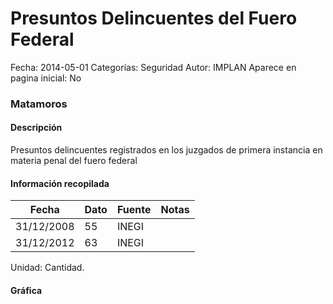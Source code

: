 Presuntos Delincuentes del Fuero Federal
=====

Fecha: 2014-05-01
Categorías: Seguridad
Autor: IMPLAN
Aparece en pagina inicial: No

### Matamoros

#### Descripción

Presuntos delincuentes registrados en los juzgados de primera instancia en materia penal del fuero federal

#### Información recopilada

<table class="table table-hover table-bordered matriz">
  <thead>
    <tr><th>Fecha</th><th>Dato</th><th>Fuente</th><th>Notas</th></tr>
  </thead>
  <tbody>
    <tr><td class="centrado">31/12/2008</td><td class="derecha">55</td><td>INEGI</td><td></td></tr>
    <tr><td class="centrado">31/12/2012</td><td class="derecha">63</td><td>INEGI</td><td></td></tr>
  </tbody>
</table>

Unidad: Cantidad.

#### Gráfica

<div id="Morrisjitwftsa" class="grafica"></div>
  <!-- JAVASCRIPT DE LA GRAFICA EN Morrisjitwftsa -->
  <script>
  new Morris.Line({
    element: 'Morrisjitwftsa',
    data: [
      { fecha: '2008-12-31', dato: 55 },
      { fecha: '2012-12-31', dato: 63 }
    ],
    xkey: 'fecha',
    ykeys: ['dato'],
    labels: ['Dato'],
    lineColors: ['#FF5B02'],
    xLabelFormat: function(d) {
      return d.getDate()+'/'+(d.getMonth()+1)+'/'+d.getFullYear();
    },
    dateFormat: function (ts) {
      var d = new Date(ts);
      return d.getDate() + '/' + (d.getMonth() + 1) + '/' + d.getFullYear();
    }
  });
  </script>
